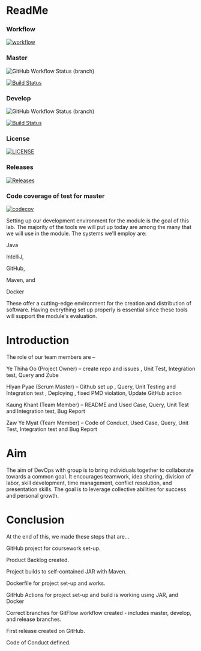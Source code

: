 # ReadMe
### Workflow

[![workflow](https://github.com/Hlyan-Pyae-40524301/DevOpsGp1/actions/workflows/main.yml/badge.svg)](https://github.com/Hlyan-Pyae-40524301/DevOpsGp1/actions/workflows/main.yml)


### Master 

![GitHub Workflow Status (branch)](https://img.shields.io/github/actions/workflow/status/Hlyan-Pyae-40524301/DevOpsGp1/main.yml?banch=master)

[![Build Status](https://github.com/Hlyan-Pyae-40524301/DevOpsGp1/actions/workflows/main.yml/badge.svg?branch=master)](https://github.com/Hlyan-Pyae-40524301/DevOpsGp1/actions?query=branch%3Amaster)


### Develop

![GitHub Workflow Status (branch)](https://img.shields.io/github/actions/workflow/status/Hlyan-Pyae-40524301/DevOpsGp1/main.yml?banch=develop)

[![Build Status](https://github.com/Hlyan-Pyae-40524301/DevOpsGp1/actions/workflows/main.yml/badge.svg?branch=develop)](https://github.com/Hlyan-Pyae-40524301/DevOpsGp1/actions?query=branch%3Adevelop)


### License

[![LICENSE](https://img.shields.io/github/license/Hlyan-Pyae-40524301/DevOpsGp1.svg?style=flat-square)](https://github.com/Hlyan-Pyae-40524301/DevOpsGp1/blob/master/LICENSE)


### Releases
[![Releases](https://img.shields.io/github/release/Hlyan-Pyae-40524301/DevOpsGp1/all.svg?style=flat-square)](https://github.com/Hlyan-Pyae-40524301/DevOpsGp1/releases)


### Code coverage of test for master
[![codecov](https://codecov.io/gh/Hlyan-Pyae-40524301/DevOpsGp1/branch/master/graph/badge.svg?token=9AKL48BO18)](https://codecov.io/gh/Hlyan-Pyae-40524301/DevOpsGp1)

Setting up our development environment for the module is the goal of this lab. The majority of the tools we will put up today are among the many that we will use in the module. The systems we'll employ are:

Java

IntelliJ,

GitHub,

Maven, and

Docker

These offer a cutting-edge environment for the creation and distribution of software. Having everything set up properly is essential since these tools will support the module's evaluation.

# Introduction

The role of our team members are –

Ye Thiha Oo (Project Owner) – create repo and issues , Unit Test, Integration test, Query and Zube

Hlyan Pyae (Scrum Master) – Github set up , Query, Unit Testing and Integration test , Deploying , fixed PMD violation, Update GitHub action

Kaung Khant (Team Member) – README and Used Case, Query, Unit Test and Integration test, Bug Report

Zaw Ye Myat (Team Member) – Code of Conduct, Used Case, Query, Unit Test, Integration test and Bug Report



# Aim

The aim of DevOps with group is to bring individuals together to collaborate towards a common goal. It encourages teamwork, idea sharing, division of labor, skill development, time management, conflict resolution, and presentation skills. The goal is to leverage collective abilities for success and personal growth.

# Conclusion

At the end of this, we made these steps that are...

GitHub project for coursework set-up.

Product Backlog created.

Project builds to self-contained JAR with Maven.

Dockerfile for project set-up and works.

GitHub Actions for project set-up and build is working using JAR, and Docker

Correct branches for GitFlow workflow created - includes master, develop, and release branches.

First release created on GitHub.

Code of Conduct defined.


